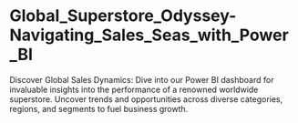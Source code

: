# Global_Superstore_Odyssey-Navigating_Sales_Seas_with_Power_BI
Discover Global Sales Dynamics: Dive into our Power BI dashboard for invaluable insights into the performance of a renowned worldwide superstore. Uncover trends and opportunities across diverse categories, regions, and segments to fuel business growth.
